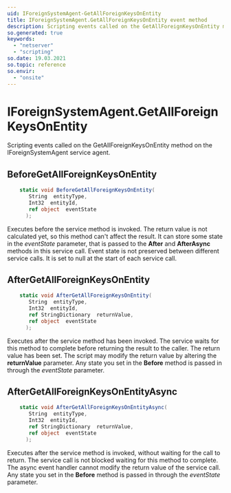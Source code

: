 ```yaml
---
uid: IForeignSystemAgent-GetAllForeignKeysOnEntity
title: IForeignSystemAgent.GetAllForeignKeysOnEntity event method
description: Scripting events called on the GetAllForeignKeysOnEntity method on the IForeignSystemAgent service agent.
so.generated: true
keywords:
  - "netserver"
  - "scripting"
so.date: 19.03.2021
so.topic: reference
so.envir:
  - "onsite"
---
```

# IForeignSystemAgent.GetAllForeignKeysOnEntity

Scripting events called on the <see cref='M:SuperOffice.CRM.Services.IForeignSystemAgent.GetAllForeignKeysOnEntity'>GetAllForeignKeysOnEntity</see> method on the <see cref='IForeignSystemAgent'>IForeignSystemAgent</see>  service agent.

## BeforeGetAllForeignKeysOnEntity
```cs
    static void BeforeGetAllForeignKeysOnEntity(
       String  entityType,
       Int32  entityId,
       ref object  eventState
      );
```
Executes before the service method is invoked.
The return value is not calculated yet, so this method can't affect the result.
It can store some state in the *eventState* parameter, that is passed to the **After** and **AfterAsync** methods in this service call.
Event state is not preserved between different service calls. It is set to null at the start of each service call.
## AfterGetAllForeignKeysOnEntity
```cs
    static void AfterGetAllForeignKeysOnEntity(
       String  entityType,
       Int32  entityId,
       ref StringDictionary  returnValue,
       ref object  eventState
      );
```
Executes after the service method has been invoked. The service waits for this method to complete before returning the result to the caller.
The return value has been set. The script may modify the return value by altering the **returnValue** parameter.
Any state you set in the **Before** method is passed in through the *eventState* parameter.
## AfterGetAllForeignKeysOnEntityAsync
```cs
    static void AfterGetAllForeignKeysOnEntityAsync(
       String  entityType,
       Int32  entityId,
       ref StringDictionary  returnValue,
       ref object  eventState
      );
```
Executes after the service method is invoked, without waiting for the call to return.
The service call is not blocked waiting for this method to complete.
The async event handler cannot modify the return value of the service call.
Any state you set in the **Before** method is passed in through the *eventState* parameter.

